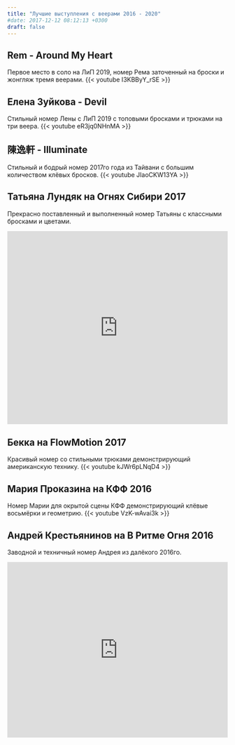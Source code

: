```yaml
---
title: "Лучшие выступления с веерами 2016 - 2020"
#date: 2017-12-12 08:12:13 +0300
draft: false
---
```


## Rem - Around My Heart
Первое место в соло на ЛиП 2019, номер Рема заточенный на броски и жонгляж тремя веерами.
{{< youtube I3KBByY_rSE >}}


## Елена Зуйкова - Devil
Стильный номер Лены с ЛиП 2019 с топовыми бросками и трюками на три веера.
{{< youtube eR3jq0NHnMA >}}


## 陳逸軒 - Illuminate  
Стильный и бодрый номер 2017го года из Тайвани с большим количеством клёвых бросков.
{{< youtube JIaoCKW13YA >}} 


## Татьяна Лундяк на Огнях Сибири 2017
Прекрасно поставленный и выполненный номер Татьяны с классными бросками и цветами.
<iframe src="https://vk.com/video_ext.php?oid=-92896523&id=456239026&hash=08c2c0b79a7c3002&hd=2" width=100% height="440" frameborder="0" allowfullscreen></iframe>


## Бекка на FlowMotion 2017
Красивый номер со стильными трюками демонстрирующий американскую технику.
{{< youtube kJWr6pLNqD4 >}}


## Мария Проказина на КФФ 2016
Номер Марии для окрытой сцены КФФ демонстрирующий клёвые восьмёрки и геометрию.
{{< youtube VzK-wAvai3k >}}


## Андрей Крестьянинов на В Ритме Огня 2016
Заводной и техничный номер Андрея из далёкого 2016го.
<iframe src="https://vk.com/video_ext.php?oid=121686938&id=456239098&hash=4eff06e66bb8bb68&hd=1" width=100% height="400" frameborder="0" allowfullscreen></iframe>


